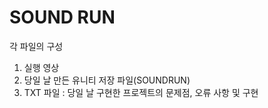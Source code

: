 # SOUND RUN
각 파일의 구성
1. 실행 영상
2. 당일 날 만든 유니티 저장 파일(SOUNDRUN)
3. TXT 파일 : 당일 날 구현한 프로젝트의 문제점, 오류 사항 및 구현
